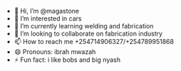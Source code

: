 - 👋 Hi, I’m @magastone
- 👀 I’m interested in cars
- 🌱 I’m currently learning welding and fabrication 
- 💞️ I’m looking to collaborate on fabrication industry 
- 📫 How to reach me +254714906327/+254789951868
- 😄 Pronouns: ibrah mwazah
- ⚡ Fun fact: i like bobs and big nyash

<!---
magastone/magastone is a ✨ special ✨ repository because its `README.md` (this file) appears on your GitHub profile.
You can click the Preview link to take a look at your changes.
--->
